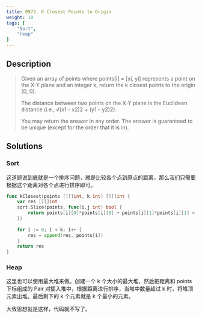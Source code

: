 ```yaml
---
title: 0973. K Closest Points to Origin
weight: 10
tags: [
	"Sort",
	"Heap"
]
---
```


## Description
> Given an array of points where points[i] = [xi, yi] represents a point on the X-Y plane and an integer k, return the k closest points to the origin (0, 0).
> 
> The distance between two points on the X-Y plane is the Euclidean distance (i.e., √(x1 - x2)2 + (y1 - y2)2).
> 
> You may return the answer in any order. The answer is guaranteed to be unique (except for the order that it is in).


## Solutions
### Sort
这道题说到底就是一个排序问题，就是比较各个点到原点的距离，那么我们只需要根据这个距离对各个点进行排序即可。
```go
func kClosest(points [][]int, k int) [][]int {
    var res [][]int
    sort.Slice(points, func(i,j int) bool {
        return points[i][0]*points[i][0] + points[i][1]*points[i][1] < points[j][0]*points[j][0]+points[j][1]*points[j][1]
    })
    
    for i := 0; i < k; i++ {
        res = append(res, points[i])
    }
    return res
}

```

### Heap
这里也可以使用最大堆来做。创建一个 k 个大小的最大堆，然后把距离和 points 下标组成的 Pair 对插入堆中，根据距离进行排序，当堆中数量超过 k 时，将堆顶元素出堆。最后剩下的 k 个元素就是 k 个最小的元素。

大致思想就是这样，代码就不写了。
